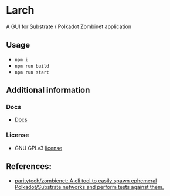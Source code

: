 # Larch

A GUI for Substrate / Polkadot Zombinet application

## Usage

- `npm i`
- `npm run build`
- `npm run start`

## Additional information

### Docs

- [Docs](/docs)

### License

- GNU GPLv3 [license](./license)

## References:

- [paritytech/zombienet: A cli tool to easily spawn ephemeral Polkadot/Substrate networks and perform tests against them.](https://github.com/paritytech/zombienet)
